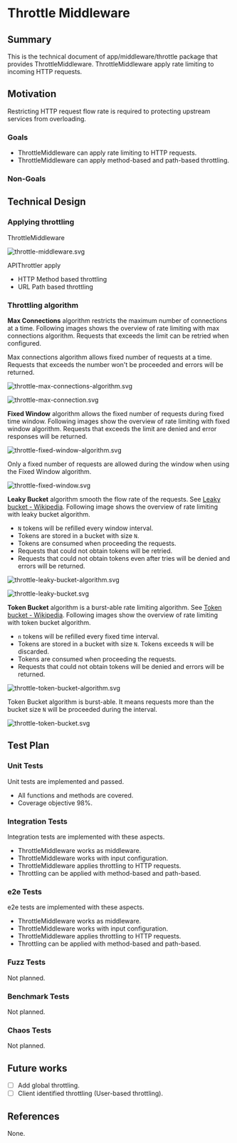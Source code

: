 # Throttle Middleware

## Summary

This is the technical document of app/middleware/throttle package that provides ThrottleMiddleware.
ThrottleMiddleware apply rate limiting to incoming HTTP requests.

## Motivation

Restricting HTTP request flow rate is required to protecting upstream services from overloading.

### Goals

- ThrottleMiddleware can apply rate limiting to HTTP requests.
- ThrottleMiddleware can apply method-based and path-based throttling.

### Non-Goals

## Technical Design

### Applying throttling

ThrottleMiddleware

![throttle-middleware.svg](./img/throttle-middleware.svg)

APIThrottler apply

- HTTP Method based throttling
- URL Path based throttling

### Throttling algorithm

**Max Connections** algorithm restricts the maximum number of connections at a time.
Following images shows the overview of rate limiting with max connections algorithm.
Requests that exceeds the limit can be retried when configured.

Max connections algorithm allows fixed number of requests at a time.
Requests that exceeds the number won't be proceeded and errors will be returned.

![throttle-max-connections-algorithm.svg](./img/throttle-max-connections-algorithm.svg)

![throttle-max-connection.svg](./img/throttle-max-connection.svg)

**Fixed Window** algorithm allows the fixed number of requests during fixed time window.
Following images show the overview of rate limiting with fixed window algorithm.
Requests that exceeds the limit are denied and error responses will be returned.

![throttle-fixed-window-algorithm.svg](./img/throttle-fixed-window-algorithm.svg)

Only a fixed number of requests are allowed during the window when using the Fixed Window algorithm.

![throttle-fixed-window.svg](./img/throttle-fixed-window.svg)

**Leaky Bucket** algorithm smooth the flow rate of the requests.
See [Leaky bucket - Wikipedia](https://en.wikipedia.org/wiki/Leaky_bucket).
Following image shows the overview of rate limiting with leaky bucket algorithm.

- `N` tokens will be refilled every window interval.
- Tokens are stored in a bucket with size `N`.
- Tokens are consumed when proceeding the requests.
- Requests that could not obtain tokens will be retried.
- Requests that could not obtain tokens even after tries will be denied and errors will be returned.

![throttle-leaky-bucket-algorithm.svg](./img/throttle-leaky-bucket-algorithm.svg)

![throttle-leaky-bucket.svg](./img/throttle-leaky-bucket.svg)

**Token Bucket** algorithm is a burst-able rate limiting algorithm.
See [Token bucket - Wikipedia](https://en.wikipedia.org/wiki/Token_bucket).
Following images show the overview of rate limiting with token bucket algorithm.

- `n` tokens will be refilled every fixed time interval.
- Tokens are stored in a bucket with size `N`. Tokens exceeds `N` will be discarded.
- Tokens are consumed when proceeding the requests.
- Requests that could not obtain tokens will be denied and errors will be returned.

![throttle-token-bucket-algorithm.svg](./img/throttle-token-bucket-algorithm.svg)

Token Bucket algorithm is burst-able.
It means requests more than the bucket size `N` will be proceeded during the interval.

![throttle-token-bucket.svg](./img/throttle-token-bucket.svg)

## Test Plan

### Unit Tests

Unit tests are implemented and passed.

- All functions and methods are covered.
- Coverage objective 98%.

### Integration Tests

Integration tests are implemented with these aspects.

- ThrottleMiddleware works as middleware.
- ThrottleMiddleware works with input configuration.
- ThrottleMiddleware applies throttling to HTTP requests.
- Throttling can be applied with method-based and path-based.

### e2e Tests

e2e tests are implemented with these aspects.

- ThrottleMiddleware works as middleware.
- ThrottleMiddleware works with input configuration.
- ThrottleMiddleware applies throttling to HTTP requests.
- Throttling can be applied with method-based and path-based.

### Fuzz Tests

Not planned.

### Benchmark Tests

Not planned.

### Chaos Tests

Not planned.

## Future works

- [ ] Add global throttling.
- [ ] Client identified throttling (User-based throttling).

## References

None.

